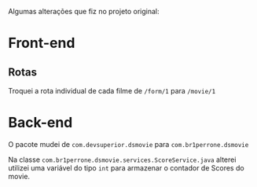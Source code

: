 Algumas alterações que fiz no projeto original:

# Front-end

## Rotas

Troquei a rota individual de cada filme de ``/form/1`` para ``/movie/1``

# Back-end

O pacote mudei de ``com.devsuperior.dsmovie`` para ``com.br1perrone.dsmovie``

Na classe ``com.br1perrone.dsmovie.services.ScoreService.java`` alterei utilizei uma variável do tipo ``int`` para armazenar o contador de Scores do movie.